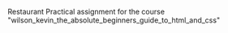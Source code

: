 Restaurant
Practical assignment for the course "wilson_kevin_the_absolute_beginners_guide_to_html_and_css"
